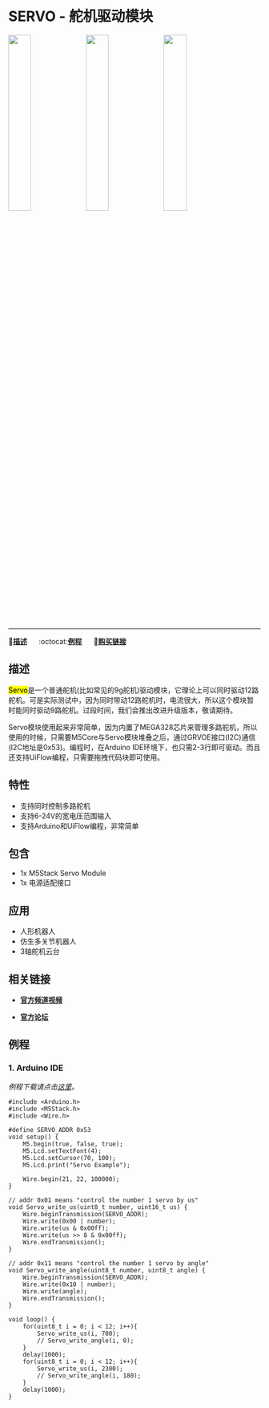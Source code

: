 # SERVO - 舵机驱动模块

<img src="assets/img/product_pics/module/module_servo_01.png" width="30%" height="30%"> <img src="assets/img/product_pics/module/module_servo_02.png" width="30%" height="30%"> <img src="assets/img/product_pics/module/module_servo_03.png" width="30%" height="30%">

***

:memo:**[描述](#描述)**&nbsp;&nbsp;&nbsp;&nbsp;&nbsp;&nbsp;:octocat:**[例程](#例程)**&nbsp;&nbsp;&nbsp;&nbsp;&nbsp;&nbsp;🛒**[购买链接](https://item.taobao.com/item.htm?spm=a1z10.3-c.w4002-1172588106.10.6c6f425e2rHsr9&id=581189197514)**

<!-- :memo:**[描述](#描述)**&nbsp;&nbsp;&nbsp;&nbsp;&nbsp;&nbsp;:octocat:**[例程](#例程)**&nbsp;&nbsp;&nbsp;&nbsp;&nbsp;&nbsp;:electric_plug:**[原理图](#原理图)**&nbsp;&nbsp;&nbsp;&nbsp;&nbsp;&nbsp;🛒**[购买链接](https://item.taobao.com/item.htm?spm=a1z10.3-c.w4002-1172588106.10.6c6f425e2rHsr9&id=581189197514)** -->

## 描述

<mark>Servo</mark>是一个普通舵机(比如常见的9g舵机)驱动模块，它理论上可以同时驱动12路舵机。可是实际测试中，因为同时带动12路舵机时，电流很大，所以这个模块暂时能同时驱动9路舵机。过段时间，我们会推出改进升级版本，敬请期待。

Servo模块使用起来非常简单，因为内置了MEGA328芯片来管理多路舵机，所以使用的时候，只需要M5Core与Servo模块堆叠之后，通过GRVOE接口(I2C)通信(I2C地址是0x53)。编程时，在Arduino IDE环境下，也只需2-3行即可驱动。而且还支持UiFlow编程，只需要拖拽代码块即可使用。

## 特性

-  支持同时控制多路舵机
-  支持6-24V的宽电压范围输入
-  支持Arduino和UiFlow编程，非常简单

## 包含

-  1x M5Stack Servo Module
-  1x 电源适配接口

## 应用

-  人形机器人
-  仿生多关节机器人
-  3轴舵机云台

## 相关链接

- **[官方频道视频](https://i.youku.com/i/UNjE1ODA2MzE0OA==?spm=a2hzp.8253869.0.0)**

- **[官方论坛](http://forum.m5stack.com/)**

## 例程

### 1. Arduino IDE

*例程下载请点击[这里](https://github.com/m5stack/M5-ProductExampleCodes/tree/master/Module/SERVO/Arduino)。*

```arduino
#include <Arduino.h>
#include <M5Stack.h>
#include <Wire.h>

#define SERVO_ADDR 0x53
void setup() {
    M5.begin(true, false, true);
    M5.Lcd.setTextFont(4);
    M5.Lcd.setCursor(70, 100);
    M5.Lcd.print("Servo Example");

    Wire.begin(21, 22, 100000);
}

// addr 0x01 means "control the number 1 servo by us"
void Servo_write_us(uint8_t number, uint16_t us) {
    Wire.beginTransmission(SERVO_ADDR);
    Wire.write(0x00 | number);
    Wire.write(us & 0x00ff);
    Wire.write(us >> 8 & 0x00ff);
    Wire.endTransmission();
}

// addr 0x11 means "control the number 1 servo by angle"
void Servo_write_angle(uint8_t number, uint8_t angle) {
    Wire.beginTransmission(SERVO_ADDR);
    Wire.write(0x10 | number);
    Wire.write(angle);
    Wire.endTransmission();
}

void loop() {
    for(uint8_t i = 0; i < 12; i++){
        Servo_write_us(i, 700);
        // Servo_write_angle(i, 0);
    }
    delay(1000);
    for(uint8_t i = 0; i < 12; i++){
        Servo_write_us(i, 2300);
        // Servo_write_angle(i, 180);
    }
    delay(1000);
}
```


<!-- ## 原理图 -->